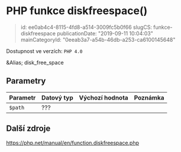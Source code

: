 PHP funkce diskfreespace()
==========================

> id: ee0ab4c4-8115-4fd8-a514-3009fc5b0f66
> slugCS: funkce-diskfreespace
> publicationDate: "2019-09-11 10:04:03"
> mainCategoryId: "0eeab3a7-a54b-46db-a253-ca6100145648"

Dostupnost ve verzích: `PHP 4.0`

&Alias; <function>disk_free_space</function>


Parametry
--------------

| Parametr | Datový typ | Výchozí hodnota | Poznámka |
|-----|-----|-----|-----|
| `$path` | ??? |  |  |


Další zdroje
------------

https://php.net/manual/en/function.diskfreespace.php
